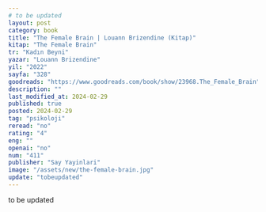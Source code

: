 ```yaml
---
# to be updated
layout: post
category: book
title: "The Female Brain | Louann Brizendine (Kitap)"
kitap: "The Female Brain"
tr: "Kadın Beyni"
yazar: "Louann Brizendine"
yil: "2022"
sayfa: "328"
goodreads: "https://www.goodreads.com/book/show/23968.The_Female_Brain"
description: ""
last_modified_at: 2024-02-29
published: true
posted: 2024-02-29
tag: "psikoloji"
reread: "no"
rating: "4"
eng: ""
openai: "no"
num: "411"
publisher: "Say Yayinlari"
image: "/assets/new/the-female-brain.jpg"
update: "tobeupdated"
---
```


to be updated
